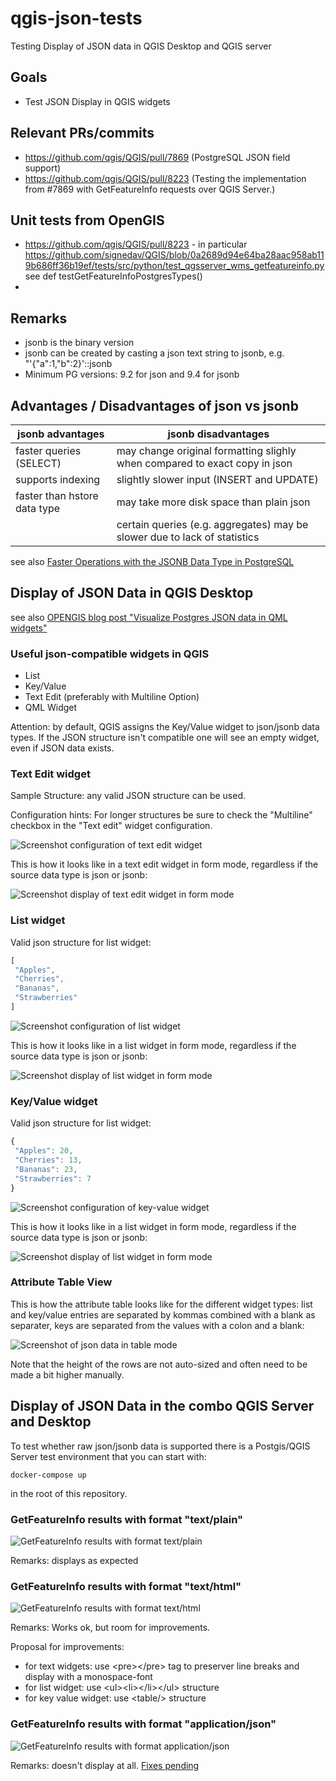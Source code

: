 # qgis-json-tests
Testing Display of JSON data in QGIS Desktop and QGIS server

## Goals
- Test JSON Display in QGIS widgets

## Relevant PRs/commits
- https://github.com/qgis/QGIS/pull/7869 (PostgreSQL JSON field support)
- https://github.com/qgis/QGIS/pull/8223 (Testing the implementation from #7869 with GetFeatureInfo requests over QGIS Server.)

## Unit tests from OpenGIS
- https://github.com/qgis/QGIS/pull/8223 - in particular https://github.com/signedav/QGIS/blob/0a2689d94e64ba28aac958ab119b686ff36b19ef/tests/src/python/test_qgsserver_wms_getfeatureinfo.py see def testGetFeatureInfoPostgresTypes()
- 

## Remarks
- jsonb is the binary version
- jsonb can be created by casting a json text string to jsonb, e.g. "'{"a":1,"b":2}'::jsonb
- Minimum PG versions: 9.2 for json and 9.4 for jsonb

## Advantages / Disadvantages of json vs jsonb
| jsonb advantages                         | jsonb disadvantages                         |
| ---------------------------------------- | ------------------------------------------- |
| faster queries (SELECT)                  | may change original formatting slighly when compared to exact copy in json |
| supports indexing                        | slightly slower input (INSERT and UPDATE)   |
| faster than hstore data type             | may take more disk space than plain json    |
|                                          | certain queries (e.g. aggregates) may be slower due to lack of statistics |

see also [Faster Operations with the JSONB Data Type in PostgreSQL](https://compose.com/articles/faster-operations-with-the-jsonb-data-type-in-postgresql/)

## Display of JSON Data in QGIS Desktop
see also [OPENGIS blog post "Visualize Postgres JSON data in QML widgets"](https://new.opengis.ch/2018/11/13/visualize-postgres-json-data-in-qml-widgets/)

### Useful json-compatible widgets in QGIS
- List
- Key/Value
- Text Edit (preferably with Multiline Option)
- QML Widget

Attention: by default, QGIS assigns the Key/Value widget to json/jsonb data types. If the JSON structure isn't compatible
one will see an empty widget, even if JSON data exists.

### Text Edit widget
Sample Structure: any valid JSON structure can be used.

Configuration hints: For longer structures be sure to check the "Multiline" checkbox in the "Text edit" widget configuration.

![Screenshot configuration of text edit widget](https://raw.githubusercontent.com/andreasneumann/qgis-json-tests/master/screenshots/qgis_text-edit-widget_Multiline.png)

This is how it looks like in a text edit widget in form mode, regardless if the source data type is json or jsonb:

![Screenshot display of text edit widget in form mode](https://raw.githubusercontent.com/andreasneumann/qgis-json-tests/master/screenshots/qgis_display-of-json-as-text-edit-widget_in-form-mode.png)

### List widget
Valid json structure for list widget:

```javascript
[
 "Apples",
 "Cherries",
 "Bananas",
 "Strawberries"
]
```
![Screenshot configuration of list widget](https://raw.githubusercontent.com/andreasneumann/qgis-json-tests/master/screenshots/qgis_list-widget_configuration.png)

This is how it looks like in a list widget in form mode, regardless if the source data type is json or jsonb:

![Screenshot display of list widget in form mode](https://raw.githubusercontent.com/andreasneumann/qgis-json-tests/master/screenshots/qgis_display-of-json-as-list-widget_in-form-mode.png)

### Key/Value widget
Valid json structure for list widget:

```javascript
{
 "Apples": 20,
 "Cherries": 13,
 "Bananas": 23,
 "Strawberries": 7
}
```
![Screenshot configuration of key-value widget](https://raw.githubusercontent.com/andreasneumann/qgis-json-tests/master/screenshots/qgis_key-value-widget_configuration.png)

This is how it looks like in a list widget in form mode, regardless if the source data type is json or jsonb:

![Screenshot display of list widget in form mode](https://raw.githubusercontent.com/andreasneumann/qgis-json-tests/master/screenshots/qgis_display-of-json-as-key-value-widget_in-form-mode.png)

### Attribute Table View

This is how the attribute table looks like for the different widget types: list and key/value entries are separated by kommas combined with a blank as separater, keys are separated from the values with a colon and a blank:

![Screenshot of json data in table mode](https://raw.githubusercontent.com/andreasneumann/qgis-json-tests/master/screenshots/qgis_json-data-in-attribute-table.png)

Note that the height of the rows are not auto-sized and often need to be made a bit higher manually.

## Display of JSON Data in the combo QGIS Server and Desktop

To test whether raw json/jsonb data is supported there is a Postgis/QGIS Server test environment that you can start with:

```
docker-compose up
```

in the root of this repository.

### GetFeatureInfo results with format "text/plain"

![GetFeatureInfo results with format text/plain](https://raw.githubusercontent.com/andreasneumann/qgis-json-tests/master/screenshots/qgis_identify_results_WMS_format-text.png)

Remarks: displays as expected

### GetFeatureInfo results with format "text/html"

![GetFeatureInfo results with format text/html](https://raw.githubusercontent.com/andreasneumann/qgis-json-tests/master/screenshots/qgis_identify_results_WMS_format-html.png)

Remarks:
Works ok, but room for improvements.

Proposal for improvements:
* for text widgets: use &lt;pre&gt;&lt;/pre&gt; tag to preserver line breaks and display with a monospace-font
* for list widget: use &lt;ul&gt;&lt;li&gt;&lt;/li&gt;&lt;/ul&gt; structure
* for key value widget: use &lt;table/&gt; structure
 
### GetFeatureInfo results with format "application/json"

![GetFeatureInfo results with format application/json](https://raw.githubusercontent.com/andreasneumann/qgis-json-tests/master/screenshots/qgis_identify_results_WMS_format-feature.png)
 
Remarks:
doesn't display at all. [Fixes pending](https://github.com/qgis/QGIS/pull/30451)

